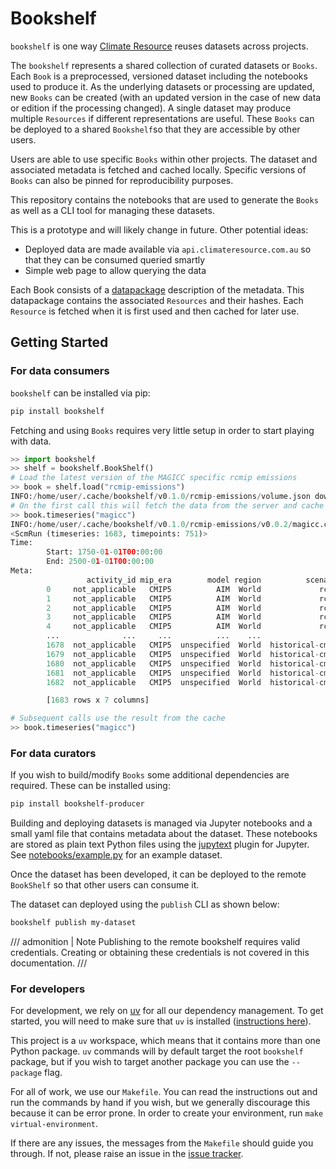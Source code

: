<!--- --8<-- [start:description] -->
# Bookshelf

`bookshelf` is one way [Climate Resource](https://climate-resource.com) reuses datasets across projects.

The `bookshelf` represents a shared collection of curated datasets or `Books`.
Each `Book` is a preprocessed, versioned dataset including the notebooks used to produce it.
As the underlying datasets or processing are updated,
new `Books` can be created (with an updated version in the case of new data
or edition if the processing changed).
A single dataset may produce multiple `Resources` if different representations are useful.
These `Books` can be deployed to a shared `Bookshelf`so that they are accessible by other users.

Users are able to use specific `Books` within other projects.
The dataset and associated metadata is fetched and cached locally.
Specific versions of `Books` can also be pinned for reproducibility purposes.

This repository contains the notebooks that are used to generate the `Books`
as well as a CLI tool for managing these datasets.

This is a prototype and will likely change in future. Other potential ideas:

- Deployed data are made available via `api.climateresource.com.au` so that
  they can be consumed queried smartly
- Simple web page to allow querying the data

Each Book consists of a [datapackage](https://specs.frictionlessdata.io/data-package/)
description of the metadata.
This datapackage contains the associated `Resources` and their hashes.
Each `Resource` is fetched when it is first used and then cached for later use.


<!--- --8<-- [end:description] -->

## Getting Started

<!--- --8<-- [start:getting-started] -->

### For data consumers

`bookshelf` can be installed via pip:

```bash
pip install bookshelf
```

Fetching and using `Books` requires very little setup in order to start playing with
data.

```python
>> import bookshelf
>> shelf = bookshelf.BookShelf()
# Load the latest version of the MAGICC specific rcmip emissions
>> book = shelf.load("rcmip-emissions")
INFO:/home/user/.cache/bookshelf/v0.1.0/rcmip-emissions/volume.json downloaded from https://cr-prod-datasets-bookshelf.s3.us-west-2.amazonaws.com/v0.1.0/rcmip-emissions/volume.json
# On the first call this will fetch the data from the server and cache locally
>> book.timeseries("magicc")
INFO:/home/user/.cache/bookshelf/v0.1.0/rcmip-emissions/v0.0.2/magicc.csv downloaded from https://cr-prod-datasets-bookshelf.s3.us-west-2.amazonaws.com/v0.1.0/rcmip-emissions/v0.0.2/magicc.csv
<ScmRun (timeseries: 1683, timepoints: 751)>
Time:
        Start: 1750-01-01T00:00:00
        End: 2500-01-01T00:00:00
Meta:
                 activity_id mip_era        model region          scenario       unit                    variable
        0     not_applicable   CMIP5          AIM  World             rcp60   Mt BC/yr                Emissions|BC
        1     not_applicable   CMIP5          AIM  World             rcp60  Mt CH4/yr               Emissions|CH4
        2     not_applicable   CMIP5          AIM  World             rcp60   Mt CO/yr                Emissions|CO
        3     not_applicable   CMIP5          AIM  World             rcp60  Mt CO2/yr               Emissions|CO2
        4     not_applicable   CMIP5          AIM  World             rcp60  Mt CO2/yr  Emissions|CO2|MAGICC AFOLU
        ...              ...     ...          ...    ...               ...        ...                         ...
        1678  not_applicable   CMIP5  unspecified  World  historical-cmip5  Mt NH3/yr               Emissions|NH3
        1679  not_applicable   CMIP5  unspecified  World  historical-cmip5  Mt NOx/yr               Emissions|NOx
        1680  not_applicable   CMIP5  unspecified  World  historical-cmip5   Mt OC/yr                Emissions|OC
        1681  not_applicable   CMIP5  unspecified  World  historical-cmip5  Mt SO2/yr            Emissions|Sulfur
        1682  not_applicable   CMIP5  unspecified  World  historical-cmip5  Mt VOC/yr               Emissions|VOC

        [1683 rows x 7 columns]

# Subsequent calls use the result from the cache
>> book.timeseries("magicc")
```

### For data curators

If you wish to build/modify `Books` some additional dependencies are required. These can
be installed using:

```bash
pip install bookshelf-producer
```

Building and deploying datasets is managed via Jupyter notebooks and a small yaml file that
contains metadata about the dataset. These notebooks are stored as plain text Python files
using the [jupytext](https://jupytext.readthedocs.io/en/latest/) plugin for Jupyter.
See [notebooks/example.py](https://github.com/climate-resource/bookshelf/tree/main/notebooks/simple/simple.py)
for an example dataset.

Once the dataset has been developed, it can be deployed to the remote `BookShelf` so that
other users can consume it.

The dataset can deployed using the `publish` CLI as shown below:

```bash
bookshelf publish my-dataset
```

/// admonition | Note
Publishing to the remote bookshelf requires valid credentials.
Creating or obtaining these credentials is not covered in this documentation.
///

### For developers

<!--- --8<-- [start:getting-started-dev] -->

For development, we rely on [uv](https://docs.astral.sh/uv) for all our
dependency management. To get started, you will need to make sure that `uv`
is installed
([instructions here](https://docs.astral.sh/uv/getting-started/installation/)).

This project is a `uv` workspace,
which means that it contains more than one Python package.
`uv` commands will by default target the root `bookshelf` package,
but if you wish to target another package you can use the `--package` flag.

For all of work, we use our `Makefile`.
You can read the instructions out and run the commands by hand if you wish,
but we generally discourage this because it can be error prone.
In order to create your environment, run `make virtual-environment`.

If there are any issues, the messages from the `Makefile` should guide you
through. If not, please raise an issue in the [issue tracker][issue_tracker].

[issue_tracker]: https://github.com/climate-resource/bookshelf/issues?q=sort%3Aupdated-desc+is%3Aissue+is%3Aopen

<!--- --8<-- [end:getting-started-dev] -->
<!--- --8<-- [end:getting-started] -->
